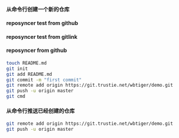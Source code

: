 #### 从命令行创建一个新的仓库

#### reposyncer test from github

#### reposyncer test from gitlink

#### reposyncer from github

```bash
touch README.md
git init
git add README.md
git commit -m "first commit"
git remote add origin https://git.trustie.net/wbtiger/demo.git
git push -u origin master
git cmd
```

#### 从命令行推送已经创建的仓库

```bash
git remote add origin https://git.trustie.net/wbtiger/demo.git
git push -u origin master

```


